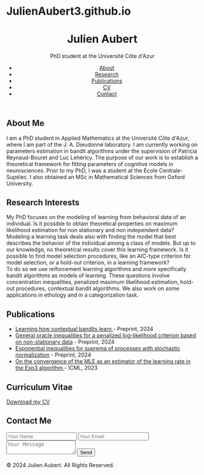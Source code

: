 # JulienAubert3.github.io

<!DOCTYPE html>
<html lang="en">
<head>
  <meta charset="UTF-8">
  <meta name="viewport" content="width=device-width, initial-scale=1.0">
  <title>Your Name | Researcher</title>
  <link rel="stylesheet" href="styles.css">
</head>
<body>
  <header>
    <div class="container">
      <h1>Julien Aubert</h1>
      <p>PhD student at the Université Côte d'Azur</p>
      <nav>
        <ul>
          <li><a href="#about">About</a></li>
          <li><a href="#research">Research</a></li>
          <li><a href="#publications">Publications</a></li>
          <li><a href="#cv">CV</a></li>
          <li><a href="#contact">Contact</a></li>
        </ul>
      </nav>
    </div>
  </header>

  <section id="about">
    <div class="container">
      <h2>About Me</h2>
      <p>I am a PhD student in Applied Mathematics at the Université Côte d'Azur, where I am part of the J. A. Dieudonné laboratory. I am currently working on parameters estimation in bandit algorithms under the supervision of Patricia Reynaud-Bouret and Luc Lehéricy. The purpose of our work is to establish a theoretical framework for fitting parameters of cognitive models in neurosciences.
Prior to my PhD, I was a student at the Ecole Centrale-Supélec. I also obtained an MSc in Mathematical Sciences from Oxford University.</p>
    </div>
  </section>

  <section id="research">
    <div class="container">
      <h2>Research Interests</h2>
      <p> My PhD focuses on the modeling of learning from behavioral data of an individual. Is it possible to obtain theoretical properties on maximum likelihood estimation for non stationary and non independent data? Modeling a learning task deals also with finding the model that best describes the behavior of the individual among a class of models. But up to our knowledge, no theoretical results cover this learning framework. Is it possible to find model selection procedures, like an AIC-type criterion for model selection, or a hold-out criterion, in a learning framework? <br> To do so we use reiforcement learning algorithms and more specifically bandit algorithms as models of learning. These questions involve concentration inequalities, penalized maximum likelihood estimation, hold-out procedures, contextual bandit algorithms. We also work on some applications in ethology and in a categorization task. </p>
    </div>
  </section>

  <section id="publications">
    <div class="container">
      <h2>Publications</h2>
      <ul>
        <li><a href="https://raw.githubusercontent.com/JulienAubert3/JulienAubert3.github.io/main/Learning%20how%20contextual%20bandits%20learn.pdf" target="_blank">Learning how contextual bandits learn </a>  - Preprint, 2024</li>
         <li><a href="https://raw.githubusercontent.com/JulienAubert3/JulienAubert3.github.io/main/Generaloracleinequalities.pdf" target="_blank">General oracle inequalities for a penalized log-likelihood criterion based on non-stationary data</a> - Preprint, 2024</li>
        <li><a href="https://hal.univ-cotedazur.fr/hal-04526484v1/document">Exponential inequalities for suprema of processes with stochastic normalization</a> - Preprint, 2024</li>
        <li><a href="https://proceedings.mlr.press/v202/aubert23a/aubert23a.pdf">On the convergence of the MLE as an estimator of the learning rate in the Exp3 algorithm </a> - ICML, 2023</li>
      </ul>
    </div>
  </section>

  <section id="cv">
    <div class="container">
      <h2>Curriculum Vitae</h2>
      <a href="https://raw.githubusercontent.com/JulienAubert3/JulienAubert3.github.io/main/CV_Julien_Aubert%20(6).pdf" target="_blank">Download my CV</a>
    </div>
  </section>

  <section id="contact">
    <div class="container">
      <h2>Contact Me</h2>
      <form action="mailto:julien.aubert@univ-cotedazur.fr" method="post">
        <input type="text" name="name" placeholder="Your Name">
        <input type="email" name="email" placeholder="Your Email">
        <textarea name="message" placeholder="Your Message"></textarea>
        <button type="submit">Send</button>
      </form>
    </div>
  </section>

  <footer>
    <div class="container">
      <p>&copy; 2024 Julien Aubert. All Rights Reserved.</p>
    </div>
  </footer>
</body>
</html>

